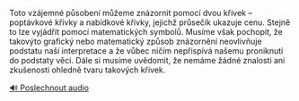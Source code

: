 
Toto vzájemné působení můžeme znázornit pomocí dvou křivek – poptávkové křivky a nabídkové křivky, jejichž průsečík ukazuje cenu. Stejně to lze vyjádřit pomocí matematických symbolů. Musíme však pochopit, že takovýto grafický nebo matematický způsob znázornění neovlivňuje podstatu naší interpretace a že vůbec ničím nepřispívá našemu proniknutí do podstaty věci. Dále si musíme uvědomit, že nemáme žádné znalosti ani zkušenosti ohledně tvaru takových křivek.

[🔊 Poslechnout audio](/data/7-paragraphs/audio/chapter_62/para_003-Toto-vzjemn-psoben-meme-znzornit-pomoc-dvo.mp3)
